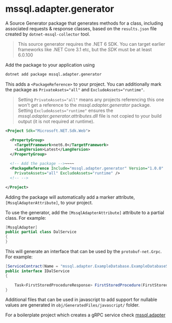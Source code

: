 # mssql.adapter.generator

A Source Generator package that generates methods for a class, including associated requests & response classes, based on the `results.json` file created by `dotnet-mssql-collector` tool.

> This source generator requires the .NET 6 SDK. You can target earlier frameworks like .NET Core 3.1 etc, but the _SDK_ must be at least 6.0.100

Add the package to your application using

```bash
dotnet add package mssql.adapter.generator
```

This adds a `<PackageReference>` to your project. You can additionally mark the package as `PrivateAsets="all"` and `ExcludeAssets="runtime"`.

> Setting `PrivateAssets="all"` means any projects referencing this one won't get a reference to the _mssql.adapter.generator_ package. Setting `ExcludeAssets="runtime"` ensures the _mssql.adapter.generator.attributes.dll_ file is not copied to your build output (it is not required at runtime).

```xml
<Project Sdk="Microsoft.NET.Sdk.Web">

  <PropertyGroup>
    <TargetFramework>net6.0</TargetFramework>
    <LangVersion>Latest</LangVersion>
  </PropertyGroup>

  <!-- Add the package -->~~~~
  <PackageReference Include="mssql.adapter.generator" Version="1.0.0"
    PrivateAssets="all" ExcludeAssets="runtime" />
  <!-- -->

</Project>
```

Adding the package will automatically add a marker attribute, `[MssqlAdapterAttribute]`, to your project.

To use the generator, add the `[MssqlAdapterAttribute]` attribute to a partial class. For example:

```csharp
[MssqlAdapter]
public partial class DalService
{
}
```

This will generate an interface that can be used by the `protobuf-net.Grpc`. For example:

```csharp
[ServiceContract(Name = "mssql.adapter.ExampleDatabase.ExampleDatabaseService")]
public interface IDalService
{

    Task<FirstStoredProcedureResponse> FirstStoredProcedure(FirstStoredProcedureRequest req);
}
```
Additional files that can be used in javascript to add support for nullable values are generated in `obj/GeneratedFiles/javascript/` folder.

For a boilerplate project which creates a gRPC service check [mssql.adapter](https://github.com/LarnacaBeach/mssql.adapter/tree/main/examples/mssql.adapter)
